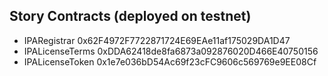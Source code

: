 ## Story Contracts (deployed on testnet)
- IPARegistrar 0x62F4972F7722871724E69EAe11af175029DA1D47
- IPALicenseTerms 0xDDA62418de8fa6873a092876020D466E40750156
- IPALicenseToken 0x1e7e036bD54Ac69f23cFC9606c569769e9EE08Cf
